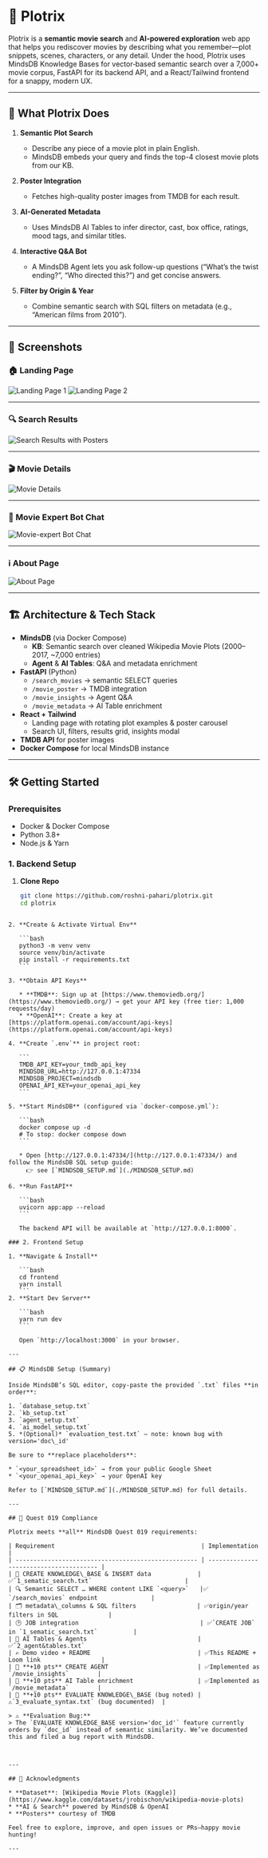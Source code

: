 
# 🎥 Plotrix

Plotrix is a **semantic movie search** and **AI-powered exploration** web app that helps you rediscover movies by describing what you remember—plot snippets, scenes, characters, or any detail. Under the hood, Plotrix uses MindsDB Knowledge Bases for vector‐based semantic search over a 7,000+ movie corpus, FastAPI for its backend API, and a React/Tailwind frontend for a snappy, modern UX.

<!-- 🔗 **GitHub:** https://github.com/roshni-pahari/plotrix  
📺 **Demo Video:** https://www.loom.com/share/fd17ea7b39bd45179cc815ddaae2900e?sid=8c578f7a-de00-40e2-86e4-2db56b12f06a   -->

---

## 🌟 What Plotrix Does

1. **Semantic Plot Search**  
   - Describe any piece of a movie plot in plain English.  
   - MindsDB embeds your query and finds the top-4 closest movie plots from our KB.

2. **Poster Integration**  
   - Fetches high-quality poster images from TMDB for each result.

3. **AI-Generated Metadata**  
   - Uses MindsDB AI Tables to infer director, cast, box office, ratings, mood tags, and similar titles.

4. **Interactive Q&A Bot**  
   - A MindsDB Agent lets you ask follow-up questions (“What’s the twist ending?”, “Who directed this?”) and get concise answers.

5. **Filter by Origin & Year**  
   - Combine semantic search with SQL filters on metadata (e.g., “American films from 2010”).


---

## 📸 Screenshots

### 🏠 Landing Page

![Landing Page 1](https://github.com/user-attachments/assets/326cd499-c726-4d31-acdf-0089c2ba6810)
![Landing Page 2](https://github.com/user-attachments/assets/48408930-b5bc-46de-85a4-a3b398b0e5ea)

---

### 🔍 Search Results

![Search Results with Posters](https://github.com/user-attachments/assets/541bcb7b-36df-41cb-88f7-5f4dbc9f5788)

---

### 🎬 Movie Details

![Movie Details](https://github.com/user-attachments/assets/2a377222-24a2-4027-8e07-f4aba043cbf5)

---

### 🤖 Movie Expert Bot Chat

![Movie-expert Bot Chat](https://github.com/user-attachments/assets/ee4aa111-5612-4110-b61e-7ada4fa6d3f3)

---

### ℹ️ About Page

![About Page](https://github.com/user-attachments/assets/8a1ba80a-0c85-45a4-a0ab-e19fe92ca15f)

---



## 🏗️ Architecture & Tech Stack

- **MindsDB** (via Docker Compose)  
  - **KB**: Semantic search over cleaned Wikipedia Movie Plots (2000–2017, ~7,000 entries)  
  - **Agent** & **AI Tables**: Q&A and metadata enrichment  
- **FastAPI** (Python)  
  - `/search_movies` → semantic SELECT queries  
  - `/movie_poster` → TMDB integration  
  - `/movie_insights` → Agent Q&A  
  - `/movie_metadata` → AI Table enrichment  
- **React + Tailwind**  
  - Landing page with rotating plot examples & poster carousel  
  - Search UI, filters, results grid, insights modal  
- **TMDB API** for poster images  
- **Docker Compose** for local MindsDB instance

---

## 🛠️ Getting Started

### Prerequisites

- Docker & Docker Compose  
- Python 3.8+  
- Node.js & Yarn  

### 1. Backend Setup

1. **Clone Repo**  
   ```bash
   git clone https://github.com/roshni-pahari/plotrix.git
   cd plotrix
````

2. **Create & Activate Virtual Env**

   ```bash
   python3 -m venv venv
   source venv/bin/activate
   pip install -r requirements.txt
   ```

3. **Obtain API Keys**

   * **TMDB**: Sign up at [https://www.themoviedb.org/](https://www.themoviedb.org/) → get your API key (free tier: 1,000 requests/day)
   * **OpenAI**: Create a key at [https://platform.openai.com/account/api-keys](https://platform.openai.com/account/api-keys)

4. **Create `.env`** in project root:

   ```
   TMDB_API_KEY=your_tmdb_api_key
   MINDSDB_URL=http://127.0.0.1:47334
   MINDSDB_PROJECT=mindsdb
   OPENAI_API_KEY=your_openai_api_key
   ```

5. **Start MindsDB** (configured via `docker-compose.yml`):

   ```bash
   docker compose up -d
   # To stop: docker compose down
   ```

   * Open [http://127.0.0.1:47334/](http://127.0.0.1:47334/) and follow the MindsDB SQL setup guide:
     👉 see [`MINDSDB_SETUP.md`](./MINDSDB_SETUP.md)

6. **Run FastAPI**

   ```bash
   uvicorn app:app --reload
   ```

   The backend API will be available at `http://127.0.0.1:8000`.

### 2. Frontend Setup

1. **Navigate & Install**

   ```bash
   cd frontend
   yarn install
   ```
2. **Start Dev Server**

   ```bash
   yarn run dev
   ```

   Open `http://localhost:3000` in your browser.

---

## 📋 MindsDB Setup (Summary)

Inside MindsDB’s SQL editor, copy-paste the provided `.txt` files **in order**:

1. `database_setup.txt`
2. `kb_setup.txt`
3. `agent_setup.txt`
4. `ai_model_setup.txt`
5. *(Optional)* `evaluation_test.txt` — note: known bug with version='doc\_id'

Be sure to **replace placeholders**:

* `<your_spreadsheet_id>` → from your public Google Sheet
* `<your_openai_api_key>` → your OpenAI key

Refer to [`MINDSDB_SETUP.md`](./MINDSDB_SETUP.md) for full details.

---

## 🎯 Quest 019 Compliance

Plotrix meets **all** MindsDB Quest 019 requirements:

| Requirement                                         | Implementation                          |
| --------------------------------------------------- | --------------------------------------- |
| 🔧 CREATE KNOWLEDGE\_BASE & INSERT data             | ✅`1_sematic_search.txt`                          |
| 🔍 Semantic SELECT … WHERE content LIKE `<query>`   |✅ `/search_movies` endpoint               |
| 🗂️ metadata\_columns & SQL filters                 | ✅origin/year filters in SQL              |
| 🕒 JOB integration                                  | ✅`CREATE JOB` in `1_sematic_search.txt`          |
| 🤖 AI Tables & Agents                               | ✅`2_agent&tables.txt`
| ✍️ Demo video + README                              | ✅This README + Loom link                 |
| 🎁 **+10 pts** CREATE AGENT                         | ✅Implemented as `/movie_insights`        |
| 🎁 **+10 pts** AI Table enrichment                  | ✅Implemented as `/movie_metadata`        |
| 🎁 **+10 pts** EVALUATE KNOWLEDGE\_BASE (bug noted) | ⚠️`3_evaluate_syntax.txt` (bug documented)  |

> ⚠️ **Evaluation Bug:**
> The `EVALUATE KNOWLEDGE_BASE version='doc_id'` feature currently orders by `doc_id` instead of semantic similarity. We’ve documented this and filed a bug report with MindsDB.



---

## 🙏 Acknowledgments

* **Dataset**: [Wikipedia Movie Plots (Kaggle)](https://www.kaggle.com/datasets/jrobischon/wikipedia-movie-plots)
* **AI & Search** powered by MindsDB & OpenAI
* **Posters** courtesy of TMDB

Feel free to explore, improve, and open issues or PRs—happy movie hunting!

---
